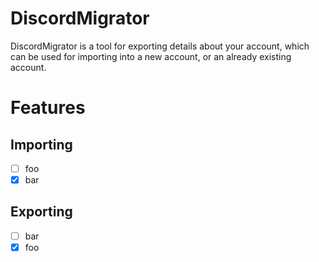 # DiscordMigrator

DiscordMigrator is a tool for exporting details about your account, which can be used for importing into a new account, or an already existing account.

# Features

## Importing

- [ ] foo
- [x] bar

## Exporting

- [ ] bar
- [x] foo
